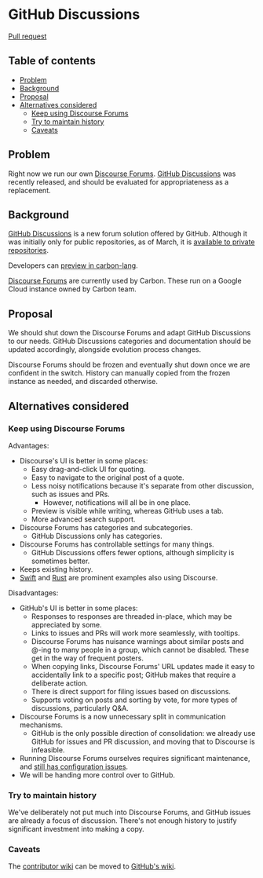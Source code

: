 # GitHub Discussions

<!--
Part of the Carbon Language project, under the Apache License v2.0 with LLVM
Exceptions. See /LICENSE for license information.
SPDX-License-Identifier: Apache-2.0 WITH LLVM-exception
-->

[Pull request](https://github.com/carbon-language/carbon-lang/pull/444)

<!-- toc -->

## Table of contents

-   [Problem](#problem)
-   [Background](#background)
-   [Proposal](#proposal)
-   [Alternatives considered](#alternatives-considered)
    -   [Keep using Discourse Forums](#keep-using-discourse-forums)
    -   [Try to maintain history](#try-to-maintain-history)
    -   [Caveats](#caveats)

<!-- tocstop -->

## Problem

Right now we run our own [Discourse Forums](https://forums.carbon-lang.dev/).
[GitHub Discussions](https://docs.github.com/en/discussions) was recently
released, and should be evaluated for appropriateness as a replacement.

## Background

[GitHub Discussions](https://docs.github.com/en/discussions) is a new forum
solution offered by GitHub. Although it was initially only for public
repositories, as of March, it is
[available to private repositories](https://github.blog/2021-03-09-github-discussions-now-available-for-private-repositories/).

Developers can
[preview in carbon-lang](https://github.com/carbon-language/carbon-lang/discussions).

[Discourse Forums](https://forums.carbon-lang.dev/) are currently used by
Carbon. These run on a Google Cloud instance owned by Carbon team.

## Proposal

We should shut down the Discourse Forums and adapt GitHub Discussions to our
needs. GitHub Discussions categories and documentation should be updated
accordingly, alongside evolution process changes.

Discourse Forums should be frozen and eventually shut down once we are confident
in the switch. History can manually copied from the frozen instance as needed,
and discarded otherwise.

## Alternatives considered

### Keep using Discourse Forums

Advantages:

-   Discourse's UI is better in some places:
    -   Easy drag-and-click UI for quoting.
    -   Easy to navigate to the original post of a quote.
    -   Less noisy notifications because it's separate from other discussion,
        such as issues and PRs.
        -   However, notifications will all be in one place.
    -   Preview is visible while writing, whereas GitHub uses a tab.
    -   More advanced search support.
-   Discourse Forums has categories and subcategories.
    -   GitHub Discussions only has categories.
-   Discourse Forums has controllable settings for many things.
    -   GitHub Discussions offers fewer options, although simplicity is
        sometimes better.
-   Keeps existing history.
-   [Swift](https://forums.swift.org/) and [Rust](https://users.rust-lang.org/)
    are prominent examples also using Discourse.

Disadvantages:

-   GitHub's UI is better in some places:
    -   Responses to responses are threaded in-place, which may be appreciated
        by some.
    -   Links to issues and PRs will work more seamlessly, with tooltips.
    -   Discourse Forums has nuisance warnings about similar posts and @-ing to
        many people in a group, which cannot be disabled. These get in the way
        of frequent posters.
    -   When copying links, Discourse Forums' URL updates made it easy to
        accidentally link to a specific post; GitHub makes that require a
        deliberate action.
    -   There is direct support for filing issues based on discussions.
    -   Supports voting on posts and sorting by vote, for more types of
        discussions, particularly Q&A.
-   Discourse Forums is a now unnecessary split in communication mechanisms.
    -   GitHub is the only possible direction of consolidation: we already use
        GitHub for issues and PR discussion, and moving that to Discourse is
        infeasible.
-   Running Discourse Forums ourselves requires significant maintenance, and
    [still has configuration issues](https://github.com/carbon-language/carbon-lang/issues/356).
-   We will be handing more control over to GitHub.

### Try to maintain history

We've deliberately not put much into Discourse Forums, and GitHub issues are
already a focus of discussion. There's not enough history to justify significant
investment into making a copy.

### Caveats

The
[contributor wiki](https://forums.carbon-lang.dev/t/contributor-directory-wiki/134/2)
can be moved to
[GitHub's wiki](https://github.com/carbon-language/carbon-lang/wiki).
